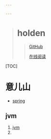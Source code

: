 ```yaml
---

---
```


> # holden
>
> 
>
>
> > [GitHub](https://github.com/holden-cpu/note "github")
> >
> > [123]: www.baidu.com
> >
> > [在线阅读](https://holden-cpu.github.io/note/#/)

[TOC]



# 意儿山

- [spring](spring/[10分钟学Spring]：（二）一文搞懂spring依赖注入（DI）.md)

## jvm

1. [jvm](jvm/PCRegister介绍.md)
2. 

